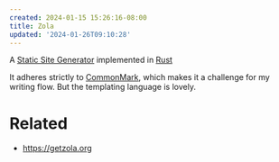 ```yaml
---
created: 2024-01-15 15:26:16-08:00
title: Zola
updated: '2024-01-26T09:10:28'
---
```


A [Static Site Generator](Static%20Site%20Generator.md) implemented in [Rust](Rust.md)

It adheres strictly to [CommonMark](CommonMark.md), which makes it a challenge for my writing flow. But the templating language is lovely.

# Related

* https://getzola.org